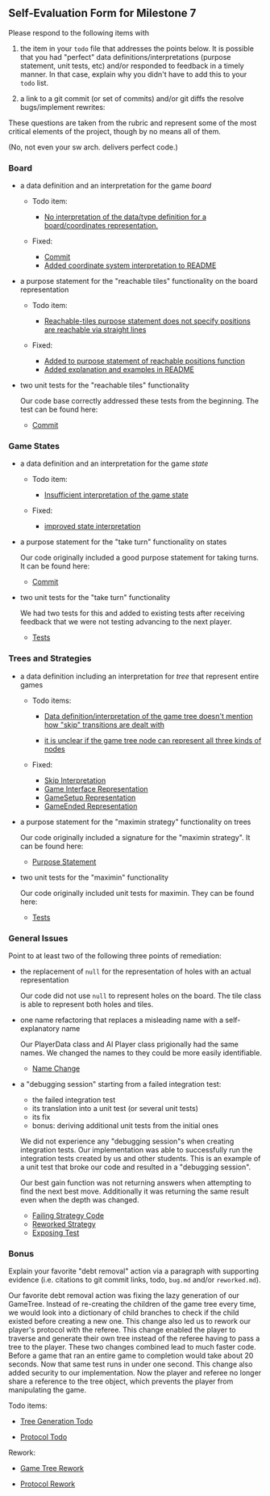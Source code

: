 ## Self-Evaluation Form for Milestone 7

Please respond to the following items with

1. the item in your `todo` file that addresses the points below.
    It is possible that you had "perfect" data definitions/interpretations
    (purpose statement, unit tests, etc) and/or responded to feedback in a 
    timely manner. In that case, explain why you didn't have to add this to
    your `todo` list.

2. a link to a git commit (or set of commits) and/or git diffs the resolve
   bugs/implement rewrites: 

These questions are taken from the rubric and represent some of the most
critical elements of the project, though by no means all of them.

(No, not even your sw arch. delivers perfect code.)

### Board

- a data definition and an interpretation for the game _board_

  - Todo item:  
    - [No interpretation of the data/type definition for a board/coordinates representation.](https://github.ccs.neu.edu/CS4500-F20/detroit/blame/e61ae3e8d6548c64ca3d2166ce77b0b2d3673ccd/7/todo.md#L17)

  - Fixed:  
    - [Commit](https://github.ccs.neu.edu/CS4500-F20/detroit/commit/fbb418207443e0c05314aa68db7c69bc67fce761#diff-92f6d081922bb0aae4366590406c99a6R12)
    - [Added coordinate system interpretation to README](https://github.ccs.neu.edu/CS4500-F20/detroit/commit/af3702f2047a632712c96a1c22ff57932934aa74#diff-f4923aab63564278027a266fe91df7a4R34-R49)

- a purpose statement for the "reachable tiles" functionality on the board representation

  - Todo item:  
    - [Reachable-tiles purpose statement does not specify positions are reachable via straight lines](https://github.ccs.neu.edu/CS4500-F20/detroit/blame/e61ae3e8d6548c64ca3d2166ce77b0b2d3673ccd/7/todo.md#L18)

  - Fixed:  
    - [Added to purpose statement of reachable positions function](https://github.ccs.neu.edu/CS4500-F20/detroit/commit/8b005b54ed9ea5539d9d7adcc8c62659bd7472b7)
    - [Added explanation and examples in README](https://github.ccs.neu.edu/CS4500-F20/detroit/commit/af3702f2047a632712c96a1c22ff57932934aa74#diff-f4923aab63564278027a266fe91df7a4R48)


- two unit tests for the "reachable tiles" functionality

    Our code base correctly addressed these tests from the beginning. The 
test can be found here:
  - [Commit](https://github.ccs.neu.edu/CS4500-F20/detroit/blob/e61ae3e8d6548c64ca3d2166ce77b0b2d3673ccd/Fish/Other/board_test.py#L144-L152)


### Game States 


- a data definition and an interpretation for the game _state_

  - Todo item:  
    - [Insufficient interpretation of the game state](https://github.ccs.neu.edu/CS4500-F20/detroit/blame/e61ae3e8d6548c64ca3d2166ce77b0b2d3673ccd/7/todo.md#L13)

  - Fixed:  
    - [improved state interpretation](https://github.ccs.neu.edu/CS4500-F20/detroit/commit/b57f7bc2e09f50b454cab4d8d212dce4b7f88c48#diff-3c0c742881289081d1c3cfb361c6da0eR10-R13)

- a purpose statement for the "take turn" functionality on states

  Our code originally included a good purpose statement for taking turns.
It can be found here:  
  - [Commit](https://github.ccs.neu.edu/CS4500-F20/detroit/blob/e61ae3e8d6548c64ca3d2166ce77b0b2d3673ccd/Fish/Common/state.py#L78-L80
)

- two unit tests for the "take turn" functionality 
  
  We had two tests for this and added to existing tests after receiving 
feedback that we were not testing advancing to the next player.

  - [Tests](https://github.ccs.neu.edu/CS4500-F20/detroit/commit/6b14b712069cae255394d617a8207a91d8599f26#diff-a8e5da7c984b37a424912da551eef7f5R120-R137)


### Trees and Strategies


- a data definition including an interpretation for _tree_ that represent entire games

  - Todo items:   
    - [Data definition/interpretation of the game tree doesn't mention how "skip" transitions are dealt with](https://github.ccs.neu.edu/CS4500-F20/detroit/blame/e61ae3e8d6548c64ca3d2166ce77b0b2d3673ccd/7/todo.md#L10)

    - [it is unclear if the game tree node can represent all three kinds of nodes](https://github.ccs.neu.edu/CS4500-F20/detroit/blame/e61ae3e8d6548c64ca3d2166ce77b0b2d3673ccd/7/todo.md#L14)

  - Fixed:  
    - [Skip Interpretation](https://github.ccs.neu.edu/CS4500-F20/detroit/commit/a9942bc6d71697d13e4f55c9e2dcbda5f80dd57e#diff-a2b85550c39cc14472cf741196ccb390)
    - [Game Interface Representation](https://github.ccs.neu.edu/CS4500-F20/detroit/commit/08d4300f27781efac24b411041b421aff1218067#diff-2d8e341e1a13a7b67eb38f98c777b250)
    - [GameSetup Representation](https://github.ccs.neu.edu/CS4500-F20/detroit/commit/08d4300f27781efac24b411041b421aff1218067#diff-5115f5114cc9ed544f40383593fd68f0)
    - [GameEnded Representation](https://github.ccs.neu.edu/CS4500-F20/detroit/commit/08d4300f27781efac24b411041b421aff1218067#diff-c77c569101b9e5a0ce0462b0cd966880)

- a purpose statement for the "maximin strategy" functionality on trees
  
  Our code originally included a signature for the "maximin strategy".
It can be found here:  
  - [Purpose Statement](https://github.ccs.neu.edu/CS4500-F20/detroit/blob/e61ae3e8d6548c64ca3d2166ce77b0b2d3673ccd/Fish/Player/strategy.py#L52-L59)

- two unit tests for the "maximin" functionality 

  Our code originally included unit tests for maximin. They can be found 
here:  
  - [Tests](https://github.ccs.neu.edu/CS4500-F20/detroit/blob/e61ae3e8d6548c64ca3d2166ce77b0b2d3673ccd/Fish/Other/strategy_test.py#L102-L136)


### General Issues

Point to at least two of the following three points of remediation: 


- the replacement of `null` for the representation of holes with an actual representation 

  Our code did not use `null` to represent holes on the board. The tile 
class is able to represent both holes and tiles. 

- one name refactoring that replaces a misleading name with a self-explanatory name

  Our PlayerData class and AI Player class prigionally had the same names. 
We changed the names to they could be more easily identifiable. 

  - [Name Change](https://github.ccs.neu.edu/CS4500-F20/detroit/commit/1a33e0b3a339c5f03b8ac1cda26bc1aec26ef16a)

- a "debugging session" starting from a failed integration test:
  - the failed integration test
  - its translation into a unit test (or several unit tests)
  - its fix
  - bonus: deriving additional unit tests from the initial ones 

  We did not experience any "debugging session"s when creating integration 
tests. Our implementation was able to successfully run the integration 
tests created by us and other students. This is an example of a unit test that broke our code and resulted in a "debugging session". 

  Our best gain function was not returning answers when attempting to find 
the next best move. Additionally it was returning the same result even 
when the depth was changed. 
  - [Failing Strategy Code](https://github.ccs.neu.edu/CS4500-F20/detroit/blame/7c9f78f0c027e261baee2774e7a0cc93471594f3/Fish/Player/strategy.py#L38-L97)
  - [Reworked Strategy](https://github.ccs.neu.edu/CS4500-F20/detroit/blame/e135224fd88549b4f2030ce64660eb4e59d9ed64/Fish/Player/strategy.py#L38-L110)  
  - [Exposing Test](https://github.ccs.neu.edu/CS4500-F20/detroit/blob/e61ae3e8d6548c64ca3d2166ce77b0b2d3673ccd/Fish/Other/strategy_test.py#L117-L122)

### Bonus

Explain your favorite "debt removal" action via a paragraph with
supporting evidence (i.e. citations to git commit links, todo, `bug.md`
and/or `reworked.md`).

Our favorite debt removal action was fixing the lazy generation of 
our GameTree. Instead of re-creating the children of the game tree 
every time, we would look into a dictionary of child branches to 
check if the child existed before creating a new one. This change 
also led us to rework our player's protocol with the referee. This 
change enabled the player to traverse and generate their own tree 
instead of the referee having to pass a tree to the player. These 
two changes combined lead to much faster code. Before a game that ran an entire game to completion would take about 20 seconds. Now that same test runs in under one second. This change also added security to our implementation. Now the player and referee no longer share a reference to the tree object, which prevents the player from manipulating the game. 

Todo items:
- [Tree Generation Todo](https://github.ccs.neu.edu/CS4500-F20/detroit/blame/e61ae3e8d6548c64ca3d2166ce77b0b2d3673ccd/7/todo.md#L44-L47)

- [Protocol Todo](https://github.ccs.neu.edu/CS4500-F20/detroit/blame/e61ae3e8d6548c64ca3d2166ce77b0b2d3673ccd/7/todo.md#L54-L58)

Rework:
- [Game Tree Rework](https://github.ccs.neu.edu/CS4500-F20/detroit/commit/04bf927305b5586b28d6428f528e785f826ce37d)

- [Protocol Rework](https://github.ccs.neu.edu/CS4500-F20/detroit/commit/5688856ddb01fac068313d9302473ff9da223380)
